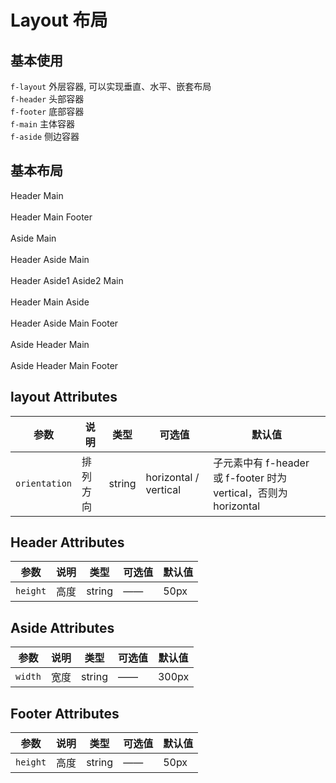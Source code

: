 # Layout 布局

## 基本使用

`f-layout` 外层容器, 可以实现垂直、水平、嵌套布局  
`f-header` 头部容器  
`f-footer` 底部容器  
`f-main` 主体容器  
`f-aside` 侧边容器

## 基本布局

<f-layout>
  <f-header>Header</f-header>
  <f-main>Main</f-main>
</f-layout>

<br />
<br />

<f-layout>
  <f-header>Header</f-header>
  <f-main>Main</f-main>
  <f-footer>Footer</f-footer>
</f-layout>

<br />
<br />

<f-layout>
  <f-aside width="200px">Aside</f-aside>
  <f-main>Main</f-main>
</f-layout>

<br />
<br />

<f-layout>
  <f-header>Header</f-header>
  <f-layout>
  <f-aside width="200px">Aside</f-aside>
  <f-main>Main</f-main>
</f-layout>
</f-layout>

<br />
<br />

<f-layout>
<f-header>Header</f-header>
<f-layout>
<f-aside width="70px">Aside1</f-aside>
<f-aside width="200px">Aside2</f-aside>
<f-main>Main</f-main>
</f-layout>
</f-layout>


<br />
<br />

<f-layout>
  <f-header>Header</f-header>
  <f-layout>
  <f-main>Main</f-main>
  <f-aside width="200px">Aside</f-aside>
</f-layout>
</f-layout>

<br />
<br />

<f-layout>
<f-header>Header</f-header>
<f-layout>
<f-aside width="200px">Aside</f-aside>
<f-layout>
<f-main>Main</f-main>
<f-footer>Footer</f-footer>
</f-layout>
</f-layout>
</f-layout>

<br />
<br />

<f-layout>
<f-aside width="200px">Aside</f-aside>
<f-layout>
<f-header>Header</f-header>
<f-main>Main</f-main>
</f-layout>
</f-layout>

<br />
<br />

<f-layout>
<f-aside width="200px">Aside</f-aside>
<f-layout>
<f-header>Header</f-header>
<f-main>Main</f-main>
<f-footer>Footer</f-footer>
</f-layout>
</f-layout>

## layout Attributes

| 参数          | 说明     | 类型   | 可选值                | 默认值                                                           |
| ------------- | -------- | ------ | --------------------- | ---------------------------------------------------------------- |
| `orientation` | 排列方向 | string | horizontal / vertical | 子元素中有 f-header 或 f-footer 时为 vertical，否则为 horizontal |

## Header Attributes

| 参数     | 说明 | 类型   | 可选值 | 默认值 |
| -------- | ---- | ------ | ------ | ------ |
| `height` | 高度 | string | ——     | 50px   |

## Aside Attributes

| 参数    | 说明 | 类型   | 可选值 | 默认值 |
| ------- | ---- | ------ | ------ | ------ |
| `width` | 宽度 | string | ——     | 300px  |

## Footer Attributes

| 参数     | 说明 | 类型   | 可选值 | 默认值 |
| -------- | ---- | ------ | ------ | ------ |
| `height` | 高度 | string | ——     | 50px   |

<style scoped>
  .f-header,
  .f-footer {
    background-color: #b3c0d1;
    color: #333;
    text-align: center;
    line-height: 60px;
  }

  .f-aside {
    background-color: #d3dce6;
    color: #333;
    text-align: center;
    line-height: 200px;
  }

  .f-main {
    background-color: #e9eef3;
    color: #333;
    text-align: center;
    line-height: 160px;
  }

  body > .f-layout {
    margin-bottom: 40px;
  }

  .f-layout:nth-child(5) .f-aside,
  .f-layout:nth-child(6) .f-aside {
    line-height: 260px;
  }

  .f-layout:nth-child(7) .f-aside {
    line-height: 320px;
  }
</style>
